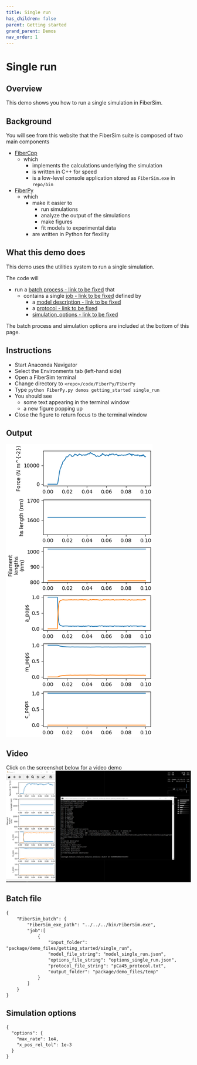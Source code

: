 ```yaml
---
title: Single run
has_children: false
parent: Getting started
grand_parent: Demos
nav_order: 1
---
```


# Single run

## Overview

This demo shows you how to run a single simulation in FiberSim.

## Background

You will see from this website that the FiberSim suite is composed of two main components

+ [FiberCpp](../../../FiberCpp/FiberCpp.html)
  + which
    + implements the calculations underlying the simulation
    + is written in C++ for speed
    + is a low-level console application stored as `FiberSim.exe` in `repo/bin`
+ [FiberPy](../../../FiberPy/FiberPy.html)
  + which
    + make it easier to
      + run simulations
      + analyze the output of the simulations
      + make figures
      + fit models to experimental data
    + are written in Python for flexility

## What this demo does

This demo uses the utilities system to run a single simulation.

The code will
+ run a [batch process - link to be fixed](link) that
  + contains a single [job - link to be fixed](link) defined by
    + a [model description - link to be fixed](link)
    + a [protocol - link to be fixed](link)
    + [simulation_options - link to be fixed](link)

The batch process and simulation options are included at the bottom of this page.

## Instructions

+ Start Anaconda Navigator
+ Select the Environments tab (left-hand side)
+ Open a FiberSim terminal
+ Change directory to `<repo>/code/FiberPy/FiberPy`
+ Type `python FiberPy.py demos getting_started single_run`
+ You should see
  + some text appearing in the terminal window
  + a new figure popping up
+ Close the figure to return focus to the terminal window

## Output

![Simulation_output](single_run_output.png)

## Video

Click on the screenshot below for a video demo
<a href="https://drive.google.com/file/d/1IqP5XdBfmSc9TSxgKWQoyXUfLmr64CJ4/view?usp=sharing">
![Video screenshot](single_run_screenshot.png)</a>

## Batch file

````
{
    "FiberSim_batch": {
        "FiberSim_exe_path": "../../../bin/FiberSim.exe",
        "job":[
            {
                "input_folder": "package/demo_files/getting_started/single_run",
                "model_file_string": "model_single_run.json",
                "options_file_string": "options_single_run.json",
                "protocol_file_string": "pCa45_protocol.txt",
                "output_folder": "package/demo_files/temp"
            }
        ]
    }
}
````

## Simulation options

````
{
  "options": {
    "max_rate": 1e4,
    "x_pos_rel_tol": 1e-3
  }
}
````







